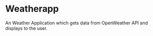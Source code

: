 # Weatherapp
An Weather Application which gets data from OpenWeather API and displays to the user. 
